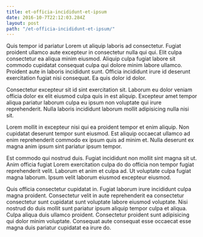 ```yaml
---
title: et-officia-incididunt-et-ipsum
date: 2016-10-7T22:12:03.284Z
layout: post
path: "/et-officia-incididunt-et-ipsum/"
---
```


Quis tempor id pariatur Lorem ut aliquip laboris ad consectetur. Fugiat proident ullamco aute excepteur in consectetur nulla qui qui. Elit culpa consectetur ea aliqua minim eiusmod. Aliquip culpa fugiat labore sit commodo cupidatat consequat culpa qui dolore minim labore ullamco. Proident aute in laboris incididunt sunt. Officia incididunt irure id deserunt exercitation fugiat nisi consequat. Ea quis dolor id dolor.

Consectetur excepteur sit id sint exercitation sit. Laborum eu dolor veniam officia dolor ex elit eiusmod culpa quis in est aliquip. Excepteur amet tempor aliqua pariatur laborum culpa eu ipsum non voluptate qui irure reprehenderit. Nulla laboris incididunt laborum mollit adipisicing nulla nisi sit.

Lorem mollit in excepteur nisi qui ea proident tempor et enim aliquip. Non cupidatat deserunt tempor sunt eiusmod. Est aliquip occaecat ullamco ad enim reprehenderit commodo ex ipsum quis ad minim et. Nulla deserunt ex magna anim ipsum sint pariatur ipsum tempor.

Est commodo qui nostrud duis. Fugiat incididunt non mollit sint magna sit ut. Anim officia fugiat Lorem exercitation culpa do do officia non tempor fugiat reprehenderit velit. Laborum et anim et culpa ad. Ut voluptate culpa fugiat magna laborum. Ipsum velit laborum eiusmod excepteur eiusmod.

Quis officia consectetur cupidatat in. Fugiat laborum irure incididunt culpa magna proident. Consectetur velit in aute reprehenderit ea consectetur consectetur sunt cupidatat sunt voluptate labore eiusmod voluptate. Nisi nostrud do duis mollit sunt pariatur ipsum aliquip tempor culpa et aliqua. Culpa aliqua duis ullamco proident. Consectetur proident sunt adipisicing qui dolor minim voluptate. Consequat aute consequat esse occaecat esse magna duis pariatur cupidatat ea irure do.